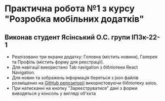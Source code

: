 # Практична робота №1 з курсу "Розробка мобільних додатків"
## Виконав студент Ясінський О.С. групи ІПЗк-22-1
* Реалізовано три екрани додатку: Головна (містить новини), Галерея та Профіль (містить форму для реєстрації).
* Для навігації використано Tab navigation з бібліотеки React Navigation.
* Для новин  та зображень інформація береться з json файлів розміщених на [GitHub репозиторії](https://github.com/YasinskiyAlexander/MobileAppData) використовуючи бібліотеку axios.
* При натисканні на кнопку "Зареєструватися" дані з форми виводяться у консоль у вигляді об'єкта
